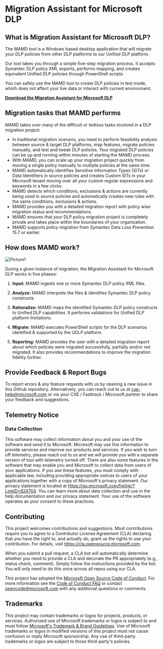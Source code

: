 # Migration Assistant for Microsoft DLP 


## What is Migration Assistant for Microsoft DLP?

The MAMD tool is a Windows based desktop application that will migrate your DLP policies from other DLP platforms to our Unified DLP platform. 

Our tool takes you through a simple five-step migration process. It accepts Symantec DLP policy XML exports, performs mapping, and creates equivalent Unified DLP policies through PowerShell scripts.

You can safely use the MAMD tool to create DLP policies in test mode, which does not affect your live data or interact with current environment. 

[**Download the Migration Assistant for Microsoft DLP**](https://aka.ms/DownloadMDMA)

## Migration tasks that MAMD performs

MAMD takes over many of the difficult or tedious tasks involved in a DLP migration project:

-	In traditional migration scenario, you need to perform feasibility analysis between source & target DLP platforms, map features, migrate policies manually, and test and tweak DLP policies. Your migrated DLP policies can be up and running within minutes of starting the MAMD process.
- With MAMD, you can scale up your migration project quickly from moving a single policy manually to multiple policies at the same time.
- MAMD automatically identifies Sensitive Information Types (SITs) or Data Identifiers in source policies and creates Custom SITs in your Microsoft tenant moving over all your custom regular expressions and keywords in a few clicks.
- MAMD detects which conditions, exclusions & actions are currently being used in source policies and automatically creates new rules with the same conditions, exclusions & actions.
- MAMD provides you with a detailed migration report with policy wise migration status and recommendations.
- MAMD ensures that your DLP policy migration project is completely private and takes place within the boundaries of your organization.
- MAMD supports policy migration from Symantec Data Loss Prevention 15.7 or earlier.



## How does MAMD work?

![Picture1](https://user-images.githubusercontent.com/69503744/154880938-405ee271-482b-4dca-8f41-30017d64758c.png)

During a given instance of migration, the Migration Assistant for Microsoft DLP works in five phases:

1.  **Input:** MAMD ingests one or more Symantec DLP policy XML files.

2.	**Analyze:** MAMD interprets the files & identifies Symantec DLP policy constructs.

3.	**Rationalize:** MAMD maps the identified Symantec DLP policy constructs to Unified DLP capabilities. It performs validations for Unified DLP platform limitations.

4.	**Migrate:** MAMD executes PowerShell scripts for the DLP scenarios identified & supported by the UDLP platform. 

5.	**Reporting:** MAMD provides the user with a detailed migration report about which policies were migrated successfully, partially and/or not migrated. It also provides recommendations to improve the migration fidelity further.


## Provide Feedback & Report Bugs

To report errors & any feature requests with us by opening a new issue in this Github repository. Alternatively, you can reach out to us at cxe-help@microsoft.com or via your CXE / Fasttrack / Microsoft partner to share your feedback and suggestions.



## Telemetry Notice

### Data Collection
This software may collect information about you and your use of the software and send it to Microsoft. Microsoft may use this information to provide services and improve our products and services. If you wish to turn off telemetry, please reach out to us and we will provide you with a separate version of tool with telemetry turned off. There are also some features in the software that may enable you and Microsoft to collect data from users of your applications. If you use these features, you must comply with applicable law, including providing appropriate notices to users of your applications together with a copy of Microsoft's privacy statement. Our privacy statement is located at https://go.microsoft.com/fwlink/?LinkID=824704. You can learn more about data collection and use in the help documentation and our privacy statement. Your use of the software operates as your consent to these practices.



## Contributing

This project welcomes contributions and suggestions.  Most contributions require you to agree to a
Contributor License Agreement (CLA) declaring that you have the right to, and actually do, grant us
the rights to use your contribution. For details, visit https://cla.opensource.microsoft.com.

When you submit a pull request, a CLA bot will automatically determine whether you need to provide
a CLA and decorate the PR appropriately (e.g., status check, comment). Simply follow the instructions
provided by the bot. You will only need to do this once across all repos using our CLA.

This project has adopted the [Microsoft Open Source Code of Conduct](https://opensource.microsoft.com/codeofconduct/).
For more information see the [Code of Conduct FAQ](https://opensource.microsoft.com/codeofconduct/faq/) or
contact [opencode@microsoft.com](mailto:opencode@microsoft.com) with any additional questions or comments.

## Trademarks

This project may contain trademarks or logos for projects, products, or services. Authorized use of Microsoft 
trademarks or logos is subject to and must follow 
[Microsoft's Trademark & Brand Guidelines](https://www.microsoft.com/en-us/legal/intellectualproperty/trademarks/usage/general).
Use of Microsoft trademarks or logos in modified versions of this project must not cause confusion or imply Microsoft sponsorship.
Any use of third-party trademarks or logos are subject to those third-party's policies.

